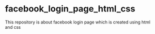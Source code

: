 # facebook_login_page_html_css
This repository is about facebook login page which is created using html and css

